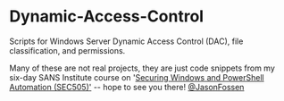 # Dynamic-Access-Control
Scripts for Windows Server Dynamic Access Control (DAC), file classification, and permissions.

Many of these are not real projects, they are just code snippets from my six-day SANS Institute course on '[Securing Windows and PowerShell Automation (SEC505)'](https://sans.org/sec505) -- hope to see you there!  [@JasonFossen](https://twitter.com/JasonFossen)
